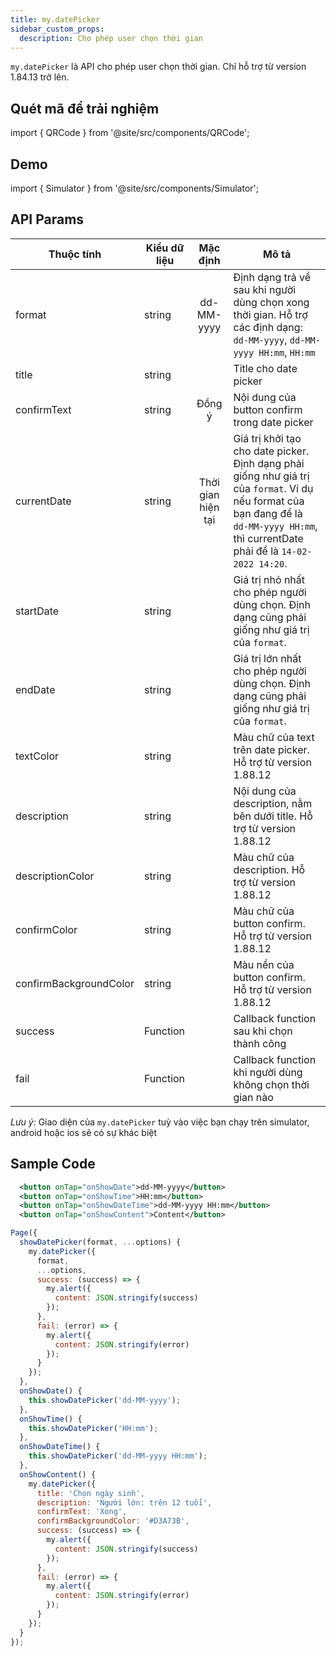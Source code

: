 ```yaml
---
title: my.datePicker
sidebar_custom_props:
  description: Cho phép user chọn thời gian
---
```


`my.datePicker` là API cho phép user chọn thời gian. Chỉ hỗ trợ từ version 1.84.13 trở lên.

## Quét mã để trải nghiệm

import { QRCode } from '@site/src/components/QRCode';

<QRCode page="pages/api/datepicker/index" />

## Demo

import { Simulator } from '@site/src/components/Simulator';

<Simulator page="pages/api/datepicker/index" />

## API Params

| Thuộc tính             | Kiểu dữ liệu |      Mặc định      | Mô tả                                                                                                                                                                                   |
| ---------------------- | ------------ | :----------------: | --------------------------------------------------------------------------------------------------------------------------------------------------------------------------------------- |
| format                 | string       |     dd-MM-yyyy     | Định dạng trả về sau khi người dùng chọn xong thời gian. Hỗ trợ các định dạng: `dd-MM-yyyy`, `dd-MM-yyyy HH:mm`, `HH:mm`                                                                |
| title                  | string       |                    | Title cho date picker                                                                                                                                                                   |
| confirmText            | string       |       Đồng ý       | Nội dung của button confirm trong date picker                                                                                                                                           |
| currentDate            | string       | Thời gian hiện tại | Giá trị khởi tạo cho date picker. Định dạng phải giống như giá trị của `format`. Ví dụ nếu format của bạn đang để là `dd-MM-yyyy HH:mm`, thì currentDate phải để là `14-02-2022 14:20`. |
| startDate              | string       |                    | Giá trị nhỏ nhất cho phép người dùng chọn. Định dạng cũng phải giống như giá trị của `format`.                                                                                          |
| endDate                | string       |                    | Giá trị lớn nhất cho phép người dùng chọn. Định dạng cũng phải giống như giá trị của `format`.                                                                                          |
| textColor              | string       |                    | Màu chữ của text trên date picker. Hỗ trợ từ version 1.88.12                                                                                                                            |
| description            | string       |                    | Nội dung của description, nằm bên dưới title. Hỗ trợ từ version 1.88.12                                                                                                                 |
| descriptionColor       | string       |                    | Màu chữ của description. Hỗ trợ từ version 1.88.12                                                                                                                                      |
| confirmColor           | string       |                    | Màu chữ của button confirm. Hỗ trợ từ version 1.88.12                                                                                                                                   |
| confirmBackgroundColor | string       |                    | Màu nền của button confirm. Hỗ trợ từ version 1.88.12                                                                                                                                   |
| success                | Function     |                    | Callback function sau khi chọn thành công                                                                                                                                               |
| fail                   | Function     |                    | Callback function khi người dùng không chọn thời gian nào                                                                                                                               |

_Lưu ý:_ Giao diện của `my.datePicker` tuỳ vào việc bạn chạy trên simulator, android hoặc ios sẽ có sự khác biệt

## Sample Code

```xml
  <button onTap="onShowDate">dd-MM-yyyy</button>
  <button onTap="onShowTime">HH:mm</button>
  <button onTap="onShowDateTime">dd-MM-yyyy HH:mm</button>
  <button onTap="onShowContent">Content</button>
```

```js
Page({
  showDatePicker(format, ...options) {
    my.datePicker({
      format,
      ...options,
      success: (success) => {
        my.alert({
          content: JSON.stringify(success)
        });
      },
      fail: (error) => {
        my.alert({
          content: JSON.stringify(error)
        });
      }
    });
  },
  onShowDate() {
    this.showDatePicker('dd-MM-yyyy');
  },
  onShowTime() {
    this.showDatePicker('HH:mm');
  },
  onShowDateTime() {
    this.showDatePicker('dd-MM-yyyy HH:mm');
  },
  onShowContent() {
    my.datePicker({
      title: 'Chọn ngày sinh',
      description: 'Người lớn: trên 12 tuổi',
      confirmText: 'Xong',
      confirmBackgroundColor: '#D3A73B',
      success: (success) => {
        my.alert({
          content: JSON.stringify(success)
        });
      },
      fail: (error) => {
        my.alert({
          content: JSON.stringify(error)
        });
      }
    });
  }
});
```
